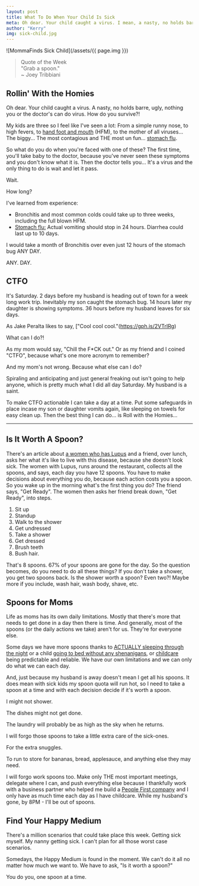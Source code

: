 ```yaml
---
layout: post
title: What To Do When Your Child Is Sick
meta: Oh dear. Your child caught a virus. I mean, a nasty, no holds barre, ugly, nothing you or the doctor's can do virus. How do you survive?!
author: "Kerry"
img: sick-child.jpg
---
```


![MommaFinds Sick Child](/assets/{{ page.img }})

> Quote of the Week <br> "Grab a spoon."<br>~ Joey Tribbiani

## Rollin' With the Homies

Oh dear. Your child caught a virus. A nasty, no holds barre, ugly, nothing you or the doctor's can do virus. How do you survive?!

My kids are three so I feel like I've seen a lot: From a simple runny nose, to high fevers, to [hand foot and mouth](https://www.seattlechildrens.org/conditions/a-z/hand-foot-and-mouth-disease-hfmd/) (HFM), to the mother of all viruses... The biggy... The most contagious and THE most un fun... [stomach flu](https://www.mayoclinic.org/diseases-conditions/viral-gastroenteritis/symptoms-causes/syc-20378847).

So what do you do when you're faced with one of these? The first time, you'll take baby to the doctor, because you've never seen these symptoms and you don't know what it is. Then the doctor tells you... It's a virus and the only thing to do is wait and let it pass.

Wait.

How long?

I've learned from experience:

+ Bronchitis and most common colds could take up to three weeks, including the full blown HFM.
+ [Stomach flu:](https://www.verywellhealth.com/how-long-does-the-stomach-flu-last-770284) Actual vomiting should stop in 24 hours. Diarrhea could last up to 10 days.

I would take a month of Bronchitis over even just 12 hours of the stomach bug ANY DAY.

ANY. DAY.

## CTFO

It's Saturday. 2 days before my husband is heading out of town for a week long work trip. Inevitably my son caught the stomach bug. 14 hours later my daughter is showing symptoms. 36 hours before my husband leaves for six days.

As Jake Peralta likes to say, ["Cool cool cool."(https://gph.is/2VTrIRg)

What can I do?!

As my mom would say, "Chill the F*CK out." Or as my friend and I coined "CTFO", because what's one more acronym to remember?

And my mom's not wrong. Because what else can I do?

Spiraling and anticipating and just general freaking out isn't going to help anyone, which is pretty much what I did all day Saturday. My husband is a saint.

To make CTFO actionable I can take a day at a time. Put some safeguards in place incase my son or daughter vomits again, like sleeping on towels for easy clean up. Then the best thing I can do... is Roll with the Homies...

---

## Is It Worth A Spoon?

There's an article about [a women who has Lupus](https://butyoudontlooksick.com/articles/written-by-christine/the-spoon-theory/) and a friend, over lunch, asks her what it's like to live with this disease, because she doesn't look sick. The women with Lupus, runs around the restaurant, collects all the spoons, and says, each day you have 12 spoons. You have to make decisions about everything you do, because each action costs you a spoon. So you wake up in the morning what's the first thing you do? The friend says, "Get Ready". The women then asks her friend break down, "Get Ready", into steps.

1. Sit up
2. Standup
3. Walk to the shower
4. Get undressed
5. Take a shower
6. Get dressed
7. Brush teeth
8. Bush hair.

That's 8 spoons. 67% of your spoons are gone for the day. So the question becomes, do you need to do all these things? If you don't take a shower, you get two spoons back. Is the shower worth a spoon? Even two?! Maybe more if you include, wash hair, wash body, shave, etc.

## Spoons for Moms

Life as moms has its own daily limitations. Mostly that there's more that needs to get done in a day then there is time. And generally, most of the spoons (or the daily actions we take) aren't for us. They're for everyone else.

Some days we have more spoons thanks to [ACTUALLY sleeping through the night](http://www.mommafinds.com/2018/05/20/baby-sleeping/) or a child [going to bed without any shenanigans](http://www.mommafinds.com/2019/03/10/three-year-old-sleep-training/), or [childcare](http://www.mommafinds.com/2019/03/18/caredotcom-vs-nanny-agency/) being predictable and reliable. We have our own limitations and we can only do what we can each day.

And, just because my husband is away doesn't mean I get all his spoons. It does mean with sick kids my spoon quota will run hot, so I need to take a spoon at a time and with each decision decide if it's worth a spoon.

I might not shower.

The dishes might not get done.

The laundry will probably be as high as the sky when he returns.

I will forgo those spoons to take a little extra care of the sick-ones.

For the extra snuggles.

To run to store for bananas, bread, applesauce, and anything else they may need.

I will forgo work spoons too. Make only THE most important meetings, delegate where I can, and push everything else because I thankfully work with a business partner who helped me build a [People First company](https://mkgmarketinginc.com/about/values/) and I only have as much time each day as I have childcare. While my husband's gone, by 8PM - I'll be out of spoons.

## Find Your Happy Medium

There's a million scenarios that could take place this week. Getting sick myself. My nanny getting sick. I can't plan for all those worst case scenarios.

Somedays, the Happy Medium is found in the moment. We can't do it all no matter how much we want to. We have to ask, "Is it worth a spoon?"

You do you, one spoon at a time.
